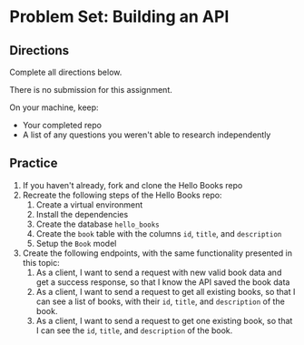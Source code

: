 # Problem Set: Building an API

## Directions

Complete all directions below.

There is no submission for this assignment.

On your machine, keep:

- Your completed repo
- A list of any questions you weren't able to research independently

## Practice

1. If you haven't already, fork and clone the Hello Books repo
1. Recreate the following steps of the Hello Books repo:
   1. Create a virtual environment
   1. Install the dependencies
   1. Create the database `hello_books`
   1. Create the `book` table with the columns `id`, `title`, and `description`
   1. Setup the `Book` model
1. Create the following endpoints, with the same functionality presented in this topic:
   1. As a client, I want to send a request with new valid book data and get a success response, so that I know the API saved the book data
   1. As a client, I want to send a request to get all existing books, so that I can see a list of books, with their `id`, `title`, and `description` of the book.
   1. As a client, I want to send a request to get one existing book, so that I can see the `id`, `title`, and `description` of the book.
